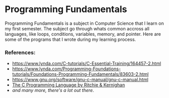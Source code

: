 # Programming Fundamentals
Programming Fundamentals is a subject in Computer Science that I learn on my first semester. The subject go through whats common accross all languages, like loops, conditions, variables, memory, and pointer. Here are some of the programs that I wrote during my learning process.

### References:
* https://www.lynda.com/C-tutorials/C-Essential-Training/164457-2.html
* https://www.lynda.com/Programming-Foundations-tutorials/Foundations-Programming-Fundamentals/83603-2.html
* https://www.gnu.org/software/gnu-c-manual/gnu-c-manual.html
* [The C Programming Language by Ritchie & Kernighan](https://www.dipmat.univpm.it/~demeio/public/the_c_programming_language_2.pdf)
* _and many more, there's a lot out there_.
